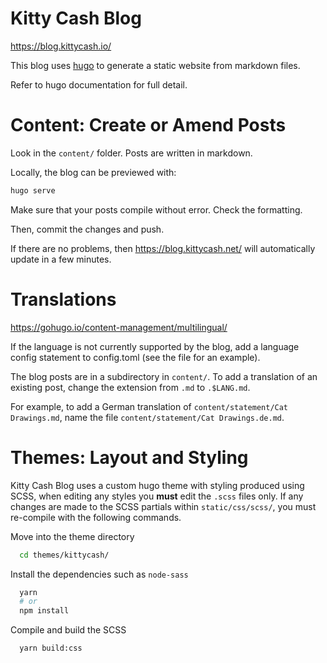 Kitty Cash Blog
============

https://blog.kittycash.io/

This blog uses [hugo](https://gohugo.io/) to generate a static website from markdown files.

Refer to hugo documentation for full detail.

Content: Create or Amend Posts
==============================

Look in the `content/` folder. Posts are written in markdown.

Locally, the blog can be previewed with:

```sh
hugo serve
```

Make sure that your posts compile without error. Check the formatting.

Then, commit the changes and push.

If there are no problems, then https://blog.kittycash.net/ will automatically update in a few minutes.

Translations
============

https://gohugo.io/content-management/multilingual/

If the language is not currently supported by the blog,
add a language config statement to config.toml (see the file for an example).

The blog posts are in a subdirectory in `content/`.
To add a translation of an existing post, change the extension from `.md` to `.$LANG.md`.

For example, to add a German translation of `content/statement/Cat Drawings.md`,
name the file `content/statement/Cat Drawings.de.md`.

Themes: Layout and Styling
==========================

Kitty Cash Blog uses a custom hugo theme with styling produced using SCSS, when editing any styles you **must** edit the `.scss` files only. If any changes are made to the SCSS partials within `static/css/scss/`, you must re-compile with the following commands.

Move into the theme directory
```sh
  cd themes/kittycash/
```

Install the dependencies such as `node-sass`
```sh
  yarn
  # or
  npm install
```

Compile and build the SCSS
```sh
  yarn build:css
```
